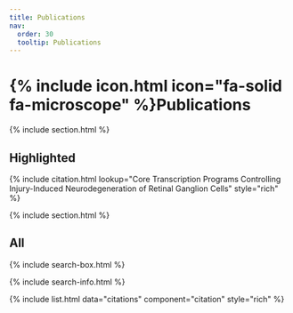 ```yaml
---
title: Publications
nav:
  order: 30
  tooltip: Publications
---
```


# {% include icon.html icon="fa-solid fa-microscope" %}Publications

{% include section.html %}

## Highlighted

{% include citation.html lookup="Core Transcription Programs Controlling Injury-Induced Neurodegeneration of Retinal Ganglion Cells" style="rich" %}

{% include section.html %}

## All

{% include search-box.html %}

{% include search-info.html %}

{% include list.html data="citations" component="citation" style="rich" %}
